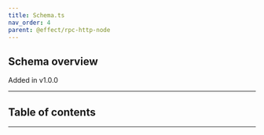 ```yaml
---
title: Schema.ts
nav_order: 4
parent: @effect/rpc-http-node
---
```


## Schema overview

Added in v1.0.0

---

<h2 class="text-delta">Table of contents</h2>

---
